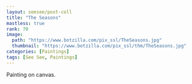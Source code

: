 ```yaml
---
layout: seesee/post-coll
title: "The Seasons"
mastless: true
rank: 70
image:
  path: "https://www.botzilla.com/pix_ssl/TheSeasons.jpg"
  thumbnail: "https://www.botzilla.com/pix_ssl/thm/TheSeasons.jpg"
categories: [Paintings]
tags: [See See, Paintings]
---
```


Painting on canvas.



